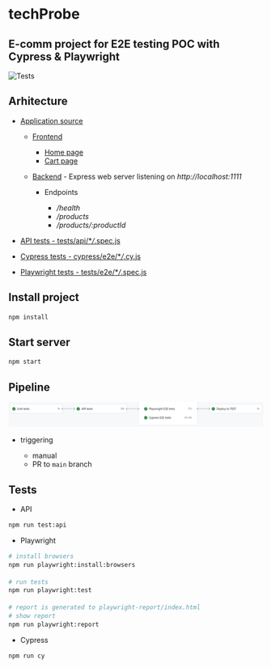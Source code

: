 # techProbe

## E-comm project for E2E testing POC with Cypress & Playwright

![Tests](https://github.com/CodrutaA/techProbe/actions/workflows/test.yml/badge.svg)

## Arhitecture

- [Application source](./src)

  - [Frontend](./src/ui)

    - [Home page](./src/ui/index.html)
    - [Cart page](./src/ui/cart.html)

  - [Backend](./src/app.js) - Express web server listening on _http://localhost:1111_

    - Endpoints

      - _/health_
      - _/products_
      - _/products/:productId_

- [API tests - tests/api/\*_/_.spec.js](./tests/api/)
- [Cypress tests - cypress/e2e/\*_/_.cy.js](./cypress/e2e/)

- [Playwright tests - tests/e2e/\*_/_.spec.js](./tests/e2e/)

## Install project

```bash
npm install
```

## Start server

```bash
npm start
```

## Pipeline

![pipeline_flow](./pipeline_flow.png)

- triggering

  - manual
  - PR to `main` branch

## Tests

- API

```bash
npm run test:api
```

- Playwright

```bash
# install browsers
npm run playwright:install:browsers

# run tests
npm run playwright:test

# report is generated to playwright-report/index.html
# show report
npm run playwright:report
```

- Cypress

```bash
npm run cy
```
